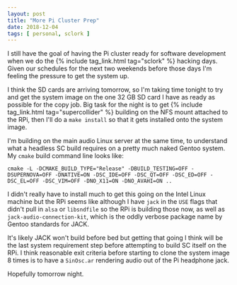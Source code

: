 ```yaml
---
layout: post
title: "More Pi Cluster Prep"
date: 2018-12-04
tags: [ personal, sclork ]
---
```


I still have the goal of having the Pi cluster ready for software development
when we do the {% include tag_link.html tag="sclork" %} hacking days. Given
our schedules for the next two weekends before those days I'm feeling the
pressure to get the system up.

I think the SD cards are arriving tomorrow, so I'm taking time tonight to try
and get the system image on the one 32 GB SD card I have as ready as possible
for the copy job. Big task for the night is to get
{% include tag_link.html tag="supercollider" %} building on the NFS mount
attached to the RPi, then I'll do a `make install` so that it gets installed
onto the system image.

I'm building on the main audio Linux server at the same time, to understand
what a headless SC build requires on a pretty much naked Gentoo system.
My `cmake` build command line looks like:

```
cmake -L -DCMAKE_BUILD_TYPE="Release" -DBUILD_TESTING=OFF -DSUPERNOVA=OFF -DNATIVE=ON -DSC_IDE=OFF -DSC_QT=OFF -DSC_ED=OFF -DSC_EL=OFF -DSC_VIM=OFF -DNO_X11=ON -DNO_AVAHI=ON ..
```

I didn't really have to install much to get this going on the Intel Linux
machine but the RPi seems like although I have `jack` in the `USE` flags that
didn't pull in `alsa` or `libsndfile` so the RPi is building those now, as well
as `jack-audio-connection-kit`, which is the oddly verbose package name by
Gentoo standards for JACK.

It's likely JACK won't build before bed but getting that going I think will be
the last system requirement step before attempting to build SC itself on the
RPi. I think reasonable exit criteria before starting to clone the system image
8 times is to have a `SinOsc.ar` rendering audio out of the Pi headphone jack.

Hopefully tomorrow night.

